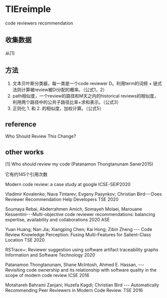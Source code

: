 # TIEreimple
code reviewers recommendation 

## 收集数据
从[1]
## 方法
1. 文本贝叶斯分类器，每一类是一个code reviewer D。利用term的词频 + 链式法则计算被review被Di分配的概率。（公式1，2）
2. path相似度，一个review的路径和M天之内的historical reviews的相似度，利用两个路径中的公共子路径比率+求和表示。（公式3）
3. 正则化 1. 和 2. 的相似度，加权计算。（公式5）

## reference

Who Should Review This Change?

## other works

[1] Who should review my code (Patanamon Thongtanunam Saner2015)

它有约145个引用次数

 Modern code review: a case study at google ICSE-SEIP2020 
 
Vladimir Kovalenko; Nava Tintarev; Evgeny Pasynkov; Christian Bird---Does Reviewer Recommendation Help Developers TSE 2020 
 
 Soumaya Rebai, Abderrahmen Amich, Somayeh Molaei, Marouane Kessentini---Multi-objective code reviewer recommendations: balancing expertise, availability and collaborations 2020 ASE
 
 Yuan Huang; Nan Jia; Xiangping Chen; Kai Hong; Zibin Zheng --- Code Review Knowledge Perception: Fusing Multi-Features for Salient-Class Location TSE 2020
 
 RSTrace+: Reviewer suggestion using software artifact traceability graphs Information and Software Technology 2020
 
 Patanamon Thongtanunam, Shane McIntosh, Ahmed E. Hassan, --- Revisiting code ownership and its relationship with software quality in the scope of modern code review  ICSE 2016

 Motahareh Bahrami Zanjani; Huzefa Kagdi; Christian Bird --- Automatically Recommending Peer Reviewers in Modern Code Review.  TSE 2016
